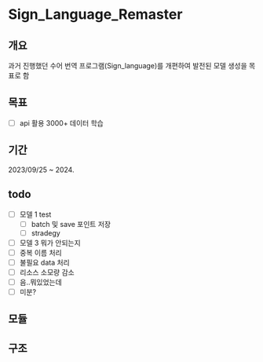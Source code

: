 # Sign_Language_Remaster

## 개요
과거 진행했던 수어 번역 프로그램(Sign_language)를 개편하여 발전된 모델 생성을 목표로 함

## 목표
- [ ] api 활용 3000+ 데이터 학습

## 기간 
2023/09/25 ~ 2024.

## todo
- [ ] 모델 1 test
    - [ ] batch 및 save 포인트 저장
    - [ ] stradegy
- [ ] 모델 3 뭐가 안되는지
- [ ] 중복 이름 처리
- [ ] 불필요 data 처리
- [ ] 리소스 소모량 감소
- [ ] 음..뭐있었는데
- [ ] 미분?

## 모듈

## 구조
